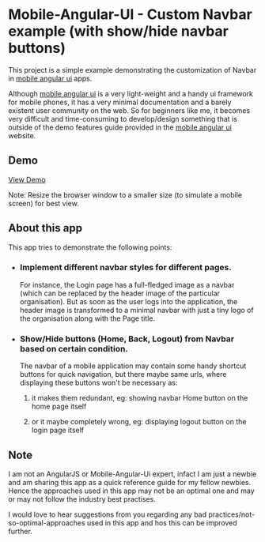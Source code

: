 # Mobile-Angular-UI - Custom Navbar example (with show/hide navbar buttons)

This project is a simple example demonstrating the customization of Navbar in [mobile angular ui](http://mobileangularui.com/) apps.

Although [mobile angular ui](http://mobileangularui.com/) is a very light-weight and a handy ui framework for mobile phones, it has a very minimal documentation and a barely existent user community on the web. So for beginners like me, it becomes very difficult and time-consuming to develop/design something that is outside of the demo features guide provided in the [mobile angular ui](http://mobileangularui.com/) website.

## Demo

[View Demo](https://plnkr.co/edit/y6hW8CRsO9sQRzSVbzt1?p=preview)

Note: Resize the browser window to a smaller size (to simulate a mobile screen) for best view.

## About this app

This app tries to demonstrate the following points:

* ### Implement different navbar styles for different pages.
  For instance, the Login page has a full-fledged image as a navbar (which can be replaced by the header image of the particular organisation).
  But as soon as the user logs into the application, the header image is transformed to a minimal navbar with just a tiny logo of the organisation along with the Page title.

* ### Show/Hide buttons (Home, Back, Logout) from Navbar based on certain condition.
  The navbar of a mobile application may contain some handy shortcut buttons for quick navigation, but there maybe same urls, where displaying these buttons won't be necessary as:

    1. it makes them redundant, eg: showing navbar Home button on the home page itself

    2. or it maybe completely wrong, eg: displaying logout button on the login page itself


## Note

I am not an AngularJS or Mobile-Angular-Ui expert, infact I am just a newbie and am sharing this app as a quick reference guide for my fellow newbies. Hence the approaches used in this app may not be an optimal one and may or may not follow the industry best practises.

I would love to hear suggestions from you regarding any bad practices/not-so-optimal-approaches used in this app and hos this can be improved further.